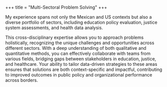 +++
title = "Multi-Sectoral Problem Solving"
+++

My experience spans not only the Mexican and US contexts but also a diverse portfolio of sectors, including education policy evaluation, justice system assessments, and health data analysis. 
<!--more-->

This cross-disciplinary expertise allows you to approach problems holistically, recognizing the unique challenges and opportunities across different sectors. With a deep understanding of both qualitative and quantitative methods, you can effectively collaborate with teams from various fields, bridging gaps between stakeholders in education, justice, and healthcare. Your ability to tailor data-driven strategies to these areas ensures that solutions are both context-specific and impactful, contributing to improved outcomes in public policy and organizational performance across borders.
